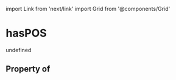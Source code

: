 import Link from 'next/link'
import Grid from '@components/Grid'

# hasPOS

undefined

## Property of



